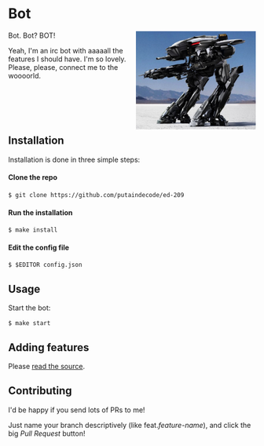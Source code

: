 # Bot

<img height="200" align="right" src="preview.jpg">

Bot. Bot? BOT!

Yeah, I'm an irc bot with aaaaall the features I should have. I'm so lovely.
Please, please, connect me to the woooorld.

<br>
<br>
<br>
<br>

## Installation

Installation is done in three simple steps:

#### Clone the repo

```console
$ git clone https://github.com/putaindecode/ed-209
```

#### Run the installation

```console
$ make install
```

#### Edit the config file

```console
$ $EDITOR config.json
```

## Usage

Start the bot:

```console
$ make start
```

## Adding features

Please [read the source](index.js).

## Contributing

I'd be happy if you send lots of PRs to me!

Just name your branch descriptively (like feat.*feature-name*), and click the
big _Pull Request_ button!


